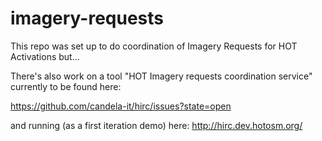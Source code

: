 imagery-requests
================

This repo was set up to do coordination of Imagery Requests for HOT Activations but...


There's also work on a tool "HOT Imagery requests coordination service" currently to be found here:

https://github.com/candela-it/hirc/issues?state=open

and running (as a first iteration demo) here: http://hirc.dev.hotosm.org/
 
